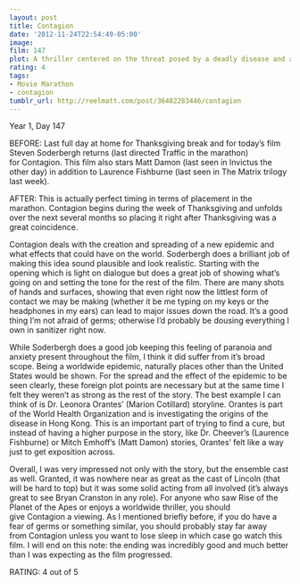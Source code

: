 ```yaml
---
layout: post
title: Contagion
date: '2012-11-24T22:54:49-05:00'
image: 
film: 147
plot: A thriller centered on the threat posed by a deadly disease and an international team of doctors contracted by the CDC to deal with the outbreak.
rating: 4
tags:
- Movie Marathon
- contagion
tumblr_url: http://reelmatt.com/post/36482283446/contagion
---
```


Year 1, Day 147

BEFORE: Last full day at home for Thanksgiving break and for today’s film Steven Soderbergh returns (last directed Traffic in the marathon) for Contagion. This film also stars Matt Damon (last seen in Invictus the other day) in addition to Laurence Fishburne (last seen in The Matrix trilogy last week).

AFTER: This is actually perfect timing in terms of placement in the marathon. Contagion begins during the week of Thanksgiving and unfolds over the next several months so placing it right after Thanksgiving was a great coincidence.

Contagion deals with the creation and spreading of a new epidemic and what effects that could have on the world. Soderbergh does a brilliant job of making this idea sound plausible and look realistic. Starting with the opening which is light on dialogue but does a great job of showing what’s going on and setting the tone for the rest of the film. There are many shots of hands and surfaces, showing that even right now the littlest form of contact we may be making (whether it be me typing on my keys or the headphones in my ears) can lead to major issues down the road. It’s a good thing I’m not afraid of germs; otherwise I’d probably be dousing everything I own in sanitizer right now.

While Soderbergh does a good job keeping this feeling of paranoia and anxiety present throughout the film, I think it did suffer from it’s broad scope. Being a worldwide epidemic, naturally places other than the United States would be shown. For the spread and the effect of the epidemic to be seen clearly, these foreign plot points are necessary but at the same time I felt they weren’t as strong as the rest of the story. The best example I can think of is Dr. Leonora Orantes’ (Marion Cotillard) storyline. Orantes is part of the World Health Organization and is investigating the origins of the disease in Hong Kong. This is an important part of trying to find a cure, but instead of having a higher purpose in the story, like Dr. Cheever’s (Laurence Fishburne) or Mitch Emhoff’s (Matt Damon) stories, Orantes’ felt like a way just to get exposition across.

Overall, I was very impressed not only with the story, but the ensemble cast as well. Granted, it was nowhere near as great as the cast of Lincoln (that will be hard to top) but it was some solid acting from all involved (it’s always great to see Bryan Cranston in any role). For anyone who saw Rise of the Planet of the Apes or enjoys a worldwide thriller, you should give Contagion a viewing. As I mentioned briefly before, if you do have a fear of germs or something similar, you should probably stay far away from Contagion unless you want to lose sleep in which case go watch this film. I will end on this note: the ending was incredibly good and much better than I was expecting as the film progressed.

RATING: 4 out of 5
